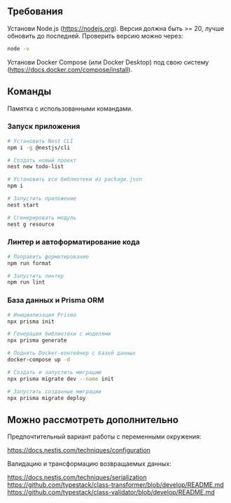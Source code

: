 ## Требования
Установи Node.js (https://nodejs.org). Версия должна быть >= 20, лучше обновить до последней. Проверить версию можно через:

```sh
node -v
```

Установи Docker Compose (или Docker Desktop) под свою систему (https://docs.docker.com/compose/install).

## Команды

Памятка с использованными командами.

### Запуск приложения

```sh
# Установить Nest CLI
npm i -g @nestjs/cli

# Создать новый проект
nest new todo-list

# Установить все библиотеки из package.json
npm i

# Запустить приложение
nest start

# Сгенерировать модуль
nest g resource
```

### Линтер и автоформатирование кода

```bash
# Поправить форматирование
npm run format

# Запустить линтер
npm run lint
```

### База данных и Prisma ORM

```bash
# Инициализация Prisma
npx prisma init

# Генерация библиотеки с моделями
npx prisma generate

# Поднять Docker-контейнер c базой данных
docker-compose up -d

# Создать и запустить миграцию
npx prisma migrate dev --name init

# Запустить созданные миграции
npx prisma migrate deploy
```

## Можно рассмотреть дополнительно

Предпочтительный вариант работы с переменными окружения:

https://docs.nestjs.com/techniques/configuration

Валидацию и трансформацию возвращаемых данных:

https://docs.nestjs.com/techniques/serialization
https://github.com/typestack/class-transformer/blob/develop/README.md
https://github.com/typestack/class-validator/blob/develop/README.md